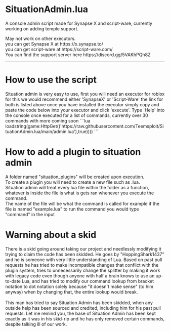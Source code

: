 # SituationAdmin.lua
A console admin script made for Synapse X and script-ware, currently working on adding temple support.<br>
<p>
May not work on other executors.<br>
you can get Synapse X at https://x.synapse.to/<br>
you can get script-ware at https://script-ware.com/<br>
You can find the support server here https://discord.gg/5VAKhPQh8Z<br>
</p>
<hr>
<p>
<h1>How to use the script</h1>
Situation admin is very easy to use, first you will need an executor for roblox for this we would recommend either 'SynapseX' or 'Script-Ware' the link for both is listed above once you have installed the executor simply copy and paste the code below into your executor and click 'execute'.
Type 'Help' into the console once executed for a list of commands, currently over 30 commands with more coming soon
```lua
loadstring(game:HttpGet(('https://raw.githubusercontent.com/Teemsploit/SituationAdmin.lua/main/admin.lua'),true))()
```
</p>
<p>
<h1>How to add a plugin to situation admin</h1>  
A folder named "situation_plugins" will be created upon execution.<br>
To create a plugin you will need to create a new file such as <command_name>.lua.<br>
Situation admin will treat every lua file within the folder as a function, whatever is inside the file is what is gets ran whenever you execute the command.<br>
The name of the file will be what the command is called for example if the file is named "example.lua" to run the command you would type "command" in the input
</p>

<h1>Warning about a skid</h1>
<p>
There is a skid going around taking our project and needlessly modifying it trying to claim the code has been skidded. He goes by "HoppingShark1437" and he is someone with very little understanding of Lua. Based on past pull requests he has tried to make incompatible changes that conflict with the plugin system, tries to unnecessarily change the splitter by making it work with legacy code even though anyone with half a brain knows to use an up-to-date Lua, and has tried to modify our command lookup from bracket notation to dot notation solely because "it doesn't make sense" (to him anyway) when by changing that, the entire lookup would break.<br>
<br>
This man has tried to say Situation Admin has been skidded, when any outside help has been sourced and credited, including him for his past pull requests. Let me remind you, the base of Situation Admin has been kept exactly as it was in his skid-rip and he has only removed certain commands, despite talking ill of our work.
</p>
